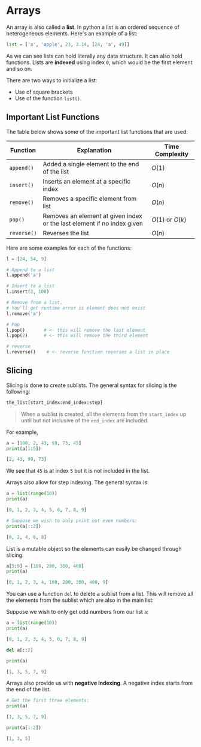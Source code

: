 

# Arrays

An array is also called a **list**. In python a list is an ordered sequence of heterogeneous elements. Here's an example of  a list: 

```python
list = ['a', 'apple', 23, 3.14, [24, 'a', 49]]
```

As we can see lists can hold literally any data structure. It can also hold functions. Lists are **indexed** using index `0`, which would be the first element and so on. 

There are two ways to initialize a list: 

*   Use of square brackets
*   Use of the function `list()`. 

## Important List Functions

The table below shows some of the important list functions that are used: 

| Function    | Explanation                                                  | Time Complexity  |
| ----------- | ------------------------------------------------------------ | ---------------- |
| `append()`  | Added a single element to the end of the list                | $O(1)$           |
| `insert()`  | Inserts an element at a specific index                       | $O(n)$           |
| `remove()`  | Removes a specific element from list                         | $O(n)$           |
| `pop()`     | Removes an element at given index or the last element if no index given | $O(1)$ or $O(k)$ |
| `reverse()` | Reverses the list                                            | $O(n)$           |

Here are some examples for each of the functions: 

```python
l = [24, 54, 9]

# Append to a list
l.append('a')

# Insert to a list
l.insert(2, 100)

# Remove from a list.
# You'll get runtime error is element does not exist
l.remove('a')

# Pop
l.pop()       # <- this will remove the last element
l.pop(2)      # <- this will remove the third element

# reverse
l.reverse()    # <- reverse function reverses a list in place
```

## Slicing

Slicing is done to create sublists. The general syntax for slicing is the following: 

```python
the_list[start_index:end_index:step]
```

>   When a sublist is created, all the elements from the `start_index` up until but not inclusive of the `end_index` are included. 

For example, 

```python
a = [100, 2, 43, 99, 73, 45]
print(a[1:5])

[2, 43, 99, 73]
```

We see that `45` is at index `5` but it is not included in the list. 

Arrays also allow for step indexing. The general syntax is: 

```python
a = list(range(10))
print(a)

[0, 1, 2, 3, 4, 5, 6, 7, 8, 9]

# Suppose we wish to only print out even numbers: 
print(a[::2])

[0, 2, 4, 6, 8]
```

List is a mutable object so the elements can easily be changed through slicing. 

```python
a[5:9] = [100, 200, 300, 400]
print(a)

[0, 1, 2, 3, 4, 100, 200, 300, 400, 9]
```

You can use a function `del` to delete a sublist from a list. This will remove all the elements from the sublist which are also in the main list: 

Suppose we wish to only get odd numbers from our list `a`:

```python
a = list(range(10))
print(a)

[0, 1, 2, 3, 4, 5, 6, 7, 8, 9]

del a[::2]

print(a)

[1, 3, 5, 7, 9]
```

Arrays also provide us with **negative indexing**. A negative index starts from the end of the list. 

```python
# Get the first three elements: 
print(a)

[1, 3, 5, 7, 9]

print(a[:-2])

[1, 3, 5]
```

